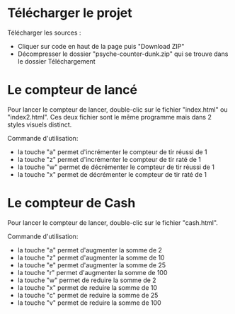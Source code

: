 # Télécharger le projet
Télécharger les sources :
- Cliquer sur code en haut de la page puis "Download ZIP"
- Décompresser le dossier "psyche-counter-dunk.zip" qui se trouve dans le dossier Téléchargement

# Le compteur de lancé
Pour lancer le compteur de lancer, double-clic sur le fichier "index.html" ou "index2.html".
Ces deux fichier sont le même programme mais dans 2 styles visuels distinct.

Commande d'utilisation:
- la touche "a" permet d'incrémenter le compteur de tir réussi de 1
- la touche "z" permet d'incrémenter le compteur de tir raté de 1
- la touche "w" permet de décrémenter le compteur de tir réussi de 1
- la touche "x" permet de décrémenter le compteur de tir raté de 1

# Le compteur de Cash
Pour lancer le compteur de lancer, double-clic sur le fichier "cash.html".

Commande d'utilisation:
- la touche "a" permet d'augmenter la somme de 2
- la touche "z" permet d'augmenter la somme de 10
- la touche "e" permet d'augmenter la somme de 25
- la touche "r" permet d'augmenter la somme de 100
- la touche "w" permet de reduire la somme de 2
- la touche "x" permet de reduire la somme de 10
- la touche "c" permet de reduire la somme de 25
- la touche "v" permet de reduire la somme de 100